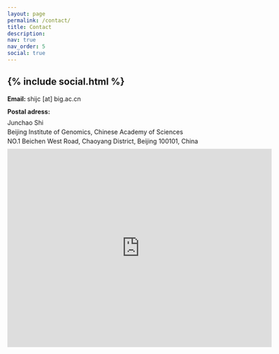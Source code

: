 ```yaml
---
layout: page
permalink: /contact/
title: Contact
description: 
nav: true
nav_order: 5
social: true 
---
```


<div class="social text-left">
    <h2>{% include social.html %}</h2>
</div>



<div>
    <p><b>Email: </b>shijc [at] big.ac.cn</p>
    <p style="line-height: 1.0em;"><b>Postal adress:</b></p>
    <p style="line-height: 0.5em;">Junchao Shi</p>
    <p style="line-height: 0.5em;">Beijing Institute of Genomics, Chinese Academy of Sciences</p>
    <p style="line-height: 0.5em;">NO.1 Beichen West Road, Chaoyang District, Beijing 100101, China</p>
</div>    

<iframe src="https://www.google.com/maps/embed?pb=!1m18!1m12!1m3!1d11876.981003058912!2d116.37543217674958!3d40.00284890105729!2m3!1f0!2f0!3f0!3m2!1i1024!2i768!4f13.1!3m3!1m2!1s0x0%3A0x92989edd0f47ee96!2zNDDCsDAwJzE4LjkiTiAxMTbCsDIzJzA3LjgiRQ!5e0!3m2!1sen-US!2sus!4v1675657013129!5m2!1sen-US!2sus" width="600" height="450" style="border:0;" allowfullscreen="" loading="lazy" referrerpolicy="no-referrer-when-downgrade"></iframe>
